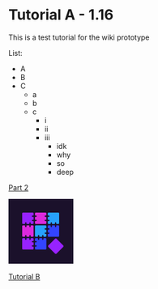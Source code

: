 # Tutorial A - 1.16

This is a test tutorial for the wiki prototype

List:

- A
- B
- C
    - a
    - b
    - c
        - i
        - ii
        - iii
            - idk
            - why
            - so
            - deep

[Part 2](tutorial-a-part-2.md)

![Logo Dark](../images/quilt_logo_dark.png)

[Tutorial B](../../tutorial-b/markdown/tutorial-b.md)
